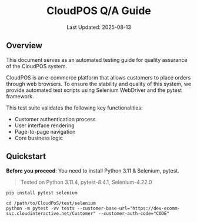 <h1 align="center">CloudPOS Q/A Guide</h1>
<p align="center">Last Updated: 2025-08-13</p>

## Overview
This document serves as an automated testing guide for quality assurance of the CloudPOS system.

CloudPOS is an e-commerce platform that allows customers to place orders through web browsers. To ensure the stability and quality of this system, we provide automated test scripts using Selenium WebDriver and the pytest framework.

This test suite validates the following key functionalities:
- Customer authentication process
- User interface rendering
- Page-to-page navigation
- Core business logic

## Quickstart
**Before you proceed**: You need to install Python 3.11 & Selenium, pytest.
> Tested on Python 3.11.4, pytest-8.4.1, Selenium-4.22.0
>

``` 
pip install pytest selenium
```
```
cd /path/to/CloudPoS/test/selenium
python -m pytest -vv tests --customer-base-url="https://dev-ecomm-svc.cloudinteractive.net/Customer" --customer-auth-code="CODE"
```